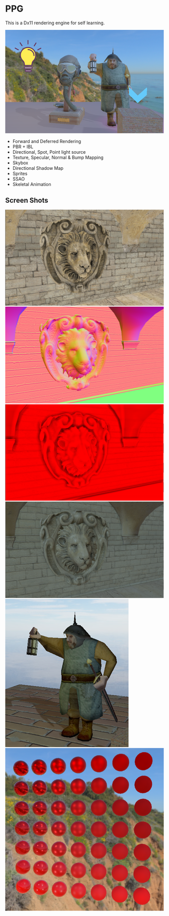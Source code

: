 # PPG

This is a Dx11 rendering engine for self learning.

![alt text](Docs/screenshot.png "Screenshot")

* Forward and Deferred Rendering
* PBR + IBL
* Directional, Spot, Point light source
* Texture, Specular, Normal & Bump Mapping
* Skybox
* Directional Shadow Map
* Sprites
* SSAO
* Skeletal Animation

## Screen Shots

![alt text](Docs/albedo.png "Albedo")
![alt text](Docs/normal.png "Normal")
![alt text](Docs/ssao.png "SSAO")
![alt text](Docs/colour.png "Colour")
![alt text](Docs/skeletal_anim.png "Skeletal Animation")
![alt text](Docs/metalrough.png "Metallic Roughness")